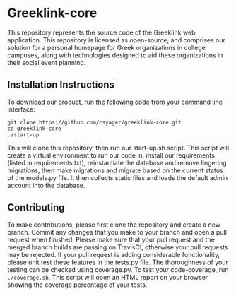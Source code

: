 # Greeklink-core
This repository represents the source code of the Greeklink web application.  This repository is licensed as open-source, and comprises our solution for a personal homepage for Greek organizations in college campuses, along with technologies designed to aid these organizations in their social event planning.

## Installation Instructions
To download our product, run the following code from your command line interface:  
```
git clone https://github.com/csyager/greeklink-core.git
cd greeklink-core
./start-up
```
This will clone this repository, then run our start-up.sh script.  This script will create a virtual environment to run our code in, install our requirements (listed in requirements.txt), reinstantiate the database and remove lingering migrations, then make migrations and migrate based on the current status of the models.py file.  It then collects static files and loads the default admin account into the database.

## Contributing
To make contributions, please first clone the repository and create a new branch.  Commit any changes that you make to your branch and open a pull request when finished. Please make sure that your pull request and the merged branch builds are passing on TravisCI, otherwise your pull requests may be rejected.  If your pull request is adding considerable functionality, please unit test these features in the tests.py file.  The thoroughness of your testing can be checked using coverage.py.  To test your code-coverage, run `./coverage.sh`.  This script will open an HTML report on your browser showing the coverage percentage of your tests.